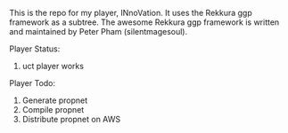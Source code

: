 This is the repo for my player, INnoVation. It uses the Rekkura ggp framework as a subtree.
The awesome Rekkura ggp framework is written and maintained by Peter Pham (silentmagesoul). 

Player Status:
1. uct player works

Player Todo:
1. Generate propnet
2. Compile propnet
3. Distribute propnet on AWS
